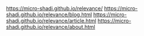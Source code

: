 https://micro-shadi.github.io/relevance/
https://micro-shadi.github.io/relevance/blog.html
https://micro-shadi.github.io/relevance/article.html
https://micro-shadi.github.io/relevance/about.html
